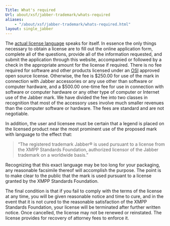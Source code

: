```yaml
---
Title: What's required
Url: about/xsf/jabber-trademark/whats-required
aliases:
    - "/about/xsf/jabber-trademark/whats-required.html"
layout: single_jabber
---
```


The [actual license language](/about/xsf/jabber-trademark/trademark-license-agreement/) speaks for itself. In essence the only things necessary to obtain a license are to fill out the online application form, complete all of the questions, provide all of the information requested, and submit the application through this website, accompanied or followed by a check in the appropriate amount for the license if required. There is no fee required for software and other products licensed under an [OSI](http://www.opensource.org/) approved open source license.   Otherwise, the fee is $250.00 for use of the mark in connection with Jabber accessories or any use other than software or computer hardware, and a $500.00 one-time fee for use in connection with software or computer hardware or any other type of computer or Internet use of the Jabber mark. We have divided the fee into two classes in recognition that most of the accessory uses involve much smaller revenues than the computer software or hardware. The fees are standard and are not negotiable.

In addition, the user and licensee must be certain that a legend is placed on the licensed product near the most prominent use of the proposed mark with language to the effect that:

> “The registered trademark Jabber® is used pursuant to a license from the XMPP Standards Foundation, authorized licensor of the Jabber trademark on a worldwide basis.”

Recognizing that this exact language may be too long for your packaging, any reasonable facsimile thereof will accomplish the purpose. The point is to make clear to the public that the mark is used pursuant to a license granted by the XMPP Standards Foundation.

The final condition is that if you fail to comply with the terms of the license at any time, you will be given reasonable notice and time to cure, and in the event that it is not cured to the reasonable satisfaction of the XMPP Standards Foundation, your license will be terminated after further written notice. Once cancelled, the license may not be renewed or reinstated. The license provides for recovery of attorney fees to enforce it.